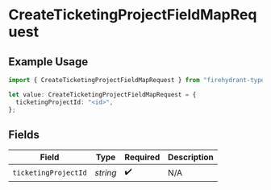 # CreateTicketingProjectFieldMapRequest

## Example Usage

```typescript
import { CreateTicketingProjectFieldMapRequest } from "firehydrant-typescript-sdk/models/operations";

let value: CreateTicketingProjectFieldMapRequest = {
  ticketingProjectId: "<id>",
};
```

## Fields

| Field                | Type                 | Required             | Description          |
| -------------------- | -------------------- | -------------------- | -------------------- |
| `ticketingProjectId` | *string*             | :heavy_check_mark:   | N/A                  |